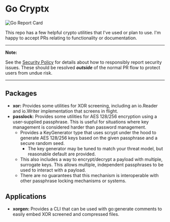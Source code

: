# Go Cryptx

![Go Report Card](https://goreportcard.com/badge/github.com/saylorsolutions/gocryptx)

This repo has a few helpful crypto utilities that I've used or plan to use.
I'm happy to accept PRs relating to functionality or documentation.

---
**Note:**

See the [Security Policy](SECURITY.md) for details about how to responsibly report security issues.
These should be resolved ***outside*** of the normal PR flow to protect users from undue risk.

---

## Packages
* **xor:** Provides some utilities for XOR screening, including an io.Reader and io.Writer implementation that screens in flight.
* **passlock:** Provides some utilities for AES 128/256 encryption using a user-supplied passphrase. This is useful for situations where key management is considered harder than password management.
  * Provides a KeyGenerator type that uses scrypt under the hood to generate AES 128/256 keys based on the given passphrase and a secure random seed.
    * The key generator may be tuned to match your threat model, but reasonable default are provided.
  * This also includes a way to encrypt/decrypt a payload with multiple, surrogate keys. This allows multiple, independent passphrases to be used to interact with a payload.
  * There are no guarantees that this mechanism is interoperable with other passphrase locking mechanisms or systems.

## Applications
* **xorgen:** Provides a CLI that can be used with go:generate comments to easily embed XOR screened and compressed files.
